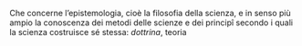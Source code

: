 Che concerne l’epistemologia, cioè la filosofia della scienza, e in senso più ampio la conoscenza dei metodi delle scienze e dei principî secondo i quali la scienza costruisce sé stessa: _dottrina_, teoria 